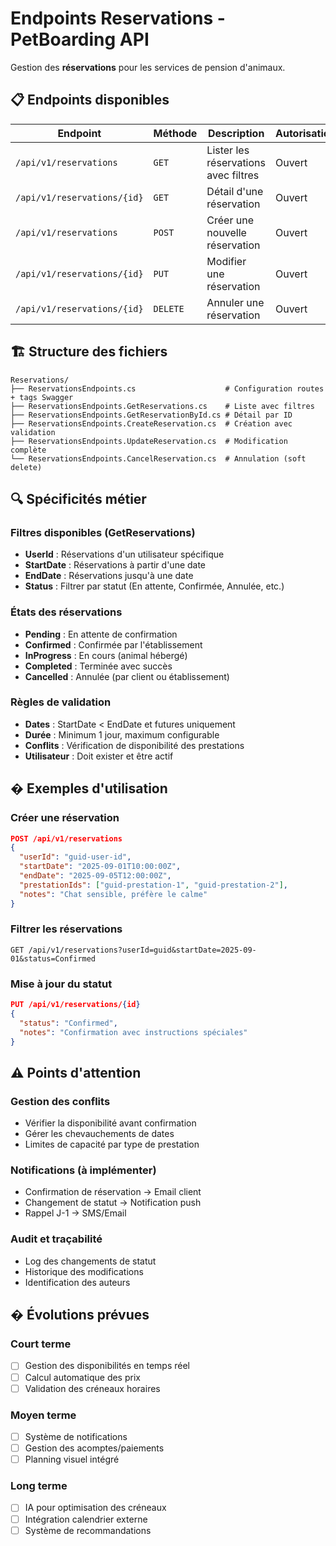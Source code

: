 # Endpoints Reservations - PetBoarding API

Gestion des **réservations** pour les services de pension d'animaux.

## 📋 **Endpoints disponibles**

| Endpoint                    | Méthode  | Description                          | Autorisation |
| --------------------------- | -------- | ------------------------------------ | ------------ |
| `/api/v1/reservations`      | `GET`    | Lister les réservations avec filtres | Ouvert       |
| `/api/v1/reservations/{id}` | `GET`    | Détail d'une réservation             | Ouvert       |
| `/api/v1/reservations`      | `POST`   | Créer une nouvelle réservation       | Ouvert       |
| `/api/v1/reservations/{id}` | `PUT`    | Modifier une réservation             | Ouvert       |
| `/api/v1/reservations/{id}` | `DELETE` | Annuler une réservation              | Ouvert       |

## 🏗️ **Structure des fichiers**

```
Reservations/
├── ReservationsEndpoints.cs                    # Configuration routes + tags Swagger
├── ReservationsEndpoints.GetReservations.cs    # Liste avec filtres
├── ReservationsEndpoints.GetReservationById.cs # Détail par ID
├── ReservationsEndpoints.CreateReservation.cs  # Création avec validation
├── ReservationsEndpoints.UpdateReservation.cs  # Modification complète
└── ReservationsEndpoints.CancelReservation.cs  # Annulation (soft delete)
```

## 🔍 **Spécificités métier**

### **Filtres disponibles (GetReservations)**

- **UserId** : Réservations d'un utilisateur spécifique
- **StartDate** : Réservations à partir d'une date
- **EndDate** : Réservations jusqu'à une date
- **Status** : Filtrer par statut (En attente, Confirmée, Annulée, etc.)

### **États des réservations**

- **Pending** : En attente de confirmation
- **Confirmed** : Confirmée par l'établissement
- **InProgress** : En cours (animal hébergé)
- **Completed** : Terminée avec succès
- **Cancelled** : Annulée (par client ou établissement)

### **Règles de validation**

- **Dates** : StartDate < EndDate et futures uniquement
- **Durée** : Minimum 1 jour, maximum configurable
- **Conflits** : Vérification de disponibilité des prestations
- **Utilisateur** : Doit exister et être actif

## � **Exemples d'utilisation**

### **Créer une réservation**

```json
POST /api/v1/reservations
{
  "userId": "guid-user-id",
  "startDate": "2025-09-01T10:00:00Z",
  "endDate": "2025-09-05T12:00:00Z",
  "prestationIds": ["guid-prestation-1", "guid-prestation-2"],
  "notes": "Chat sensible, préfère le calme"
}
```

### **Filtrer les réservations**

```
GET /api/v1/reservations?userId=guid&startDate=2025-09-01&status=Confirmed
```

### **Mise à jour du statut**

```json
PUT /api/v1/reservations/{id}
{
  "status": "Confirmed",
  "notes": "Confirmation avec instructions spéciales"
}
```

## ⚠️ **Points d'attention**

### **Gestion des conflits**

- Vérifier la disponibilité avant confirmation
- Gérer les chevauchements de dates
- Limites de capacité par type de prestation

### **Notifications** (à implémenter)

- Confirmation de réservation → Email client
- Changement de statut → Notification push
- Rappel J-1 → SMS/Email

### **Audit et traçabilité**

- Log des changements de statut
- Historique des modifications
- Identification des auteurs

## � **Évolutions prévues**

### **Court terme**

- [ ] Gestion des disponibilités en temps réel
- [ ] Calcul automatique des prix
- [ ] Validation des créneaux horaires

### **Moyen terme**

- [ ] Système de notifications
- [ ] Gestion des acomptes/paiements
- [ ] Planning visuel intégré

### **Long terme**

- [ ] IA pour optimisation des créneaux
- [ ] Intégration calendrier externe
- [ ] Système de recommandations

